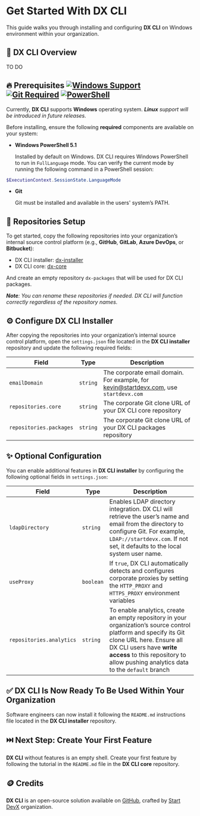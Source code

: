 # Get Started With DX CLI

This guide walks you through installing and configuring **DX CLI** on Windows environment within your organization.

## 🔎 DX CLI Overview

TO DO

## 🔥 Prerequisites [![Windows Support](https://img.shields.io/badge/OS-Windows-blue?logo=windows)]() [![Git Required](https://img.shields.io/badge/Dependency-Git-orange?logo=git)]() [![PowerShell](https://img.shields.io/badge/PowerShell-5.1+-lightblue?logo=powershell)]()

Currently, **DX CLI** supports **Windows** operating system. ***Linux** support will be introduced in future releases.*

Before installing, ensure the following **required** components are available on your system:

* **Windows PowerShell 5.1**

    Installed by default on Windows. DX CLI requires Windows PowerShell to run in `FullLanguage` mode. You can verify the current mode by running the following command in a PowerShell session:

```powershell
$ExecutionContext.SessionState.LanguageMode
```

* **Git**

    Git must be installed and available in the users' system’s PATH.

## 📓 Repositories Setup

To get started, copy the following repositories into your organization’s internal source control platform (e.g., **GitHub**, **GitLab**, **Azure DevOps**, or **Bitbucket**):

* DX CLI installer: [dx-installer](https://github.com/startdevx/dx-installer)
* DX CLI core: [dx-core](https://github.com/startdevx/dx-core)

And create an empty repository `dx-packages` that will be used for DX CLI packages.

***Note**: You can rename these repositories if needed. DX CLI will function correctly regardless of the repository names.*

## ⚙️ Configure DX CLI Installer

After copying the repositories into your organization’s internal source control platform, open the `settings.json` file located in the **DX CLI installer** repository and update the following required fields:

| Field | Type | Description |
| ----------- | ----------- | ----------- |
| `emailDomain` | `string` | The corporate email domain. For example, for kevin@startdevx.com, use `startdevx.com` |
| `repositories.core` | `string` | The corporate Git clone URL of your DX CLI core repository |
| `repositories.packages` | `string` | The corporate Git clone URL of your DX CLI packages repository |

## ✨ Optional Configuration

You can enable additional features in **DX CLI installer** by configuring the following optional fields in `settings.json`:

| Field | Type | Description |
| ----------- | ----------- | ----------- |
| `ldapDirectory` | `string` | Enables LDAP directory integration. DX CLI will retrieve the user’s name and email from the directory to configure Git. For example, `LDAP://startdevx.com`. If not set, it defaults to the local system user name.  |
| `useProxy` | `boolean` | If `true`, DX CLI automatically detects and configures corporate proxies by setting the `HTTP_PROXY` and `HTTPS_PROXY` environment variables |
| `repositories.analytics` | `string` | To enable analytics, create an empty repository in your organization’s source control platform and specify its Git clone URL here. Ensure all DX CLI users have **write access** to this repository to allow pushing analytics data to the `default` branch |

## ✅ DX CLI Is Now Ready To Be Used Within Your Organization

Software engineers can now install it following the `README.md` instructions file located in the **DX CLI installer** repository.

## ⏭️ Next Step: Create Your First Feature

**DX CLI** without features is an empty shell. Create your first feature by following the tutorial in the `README.md` file in the **DX CLI core** repository.

## 🪙 Credits

**DX CLI** is an open-source solution available on [GitHub](https://github.com/startdevx/dx-getstarted), crafted by [Start DevX](https://github.com/startdevx) organization.